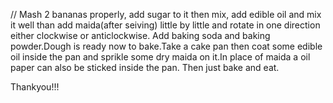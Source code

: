 // Mash 2 bananas properly, add sugar to it then mix, add edible oil and mix it well than add maida(after seiving) little by little and rotate in one direction either clockwise or anticlockwise. Add baking soda and baking powder.Dough is ready now to bake.Take a cake pan then coat some edible oil inside the pan and sprikle some dry maida on it.In place of maida a oil paper can also be sticked inside the pan. Then just bake and eat.

Thankyou!!!